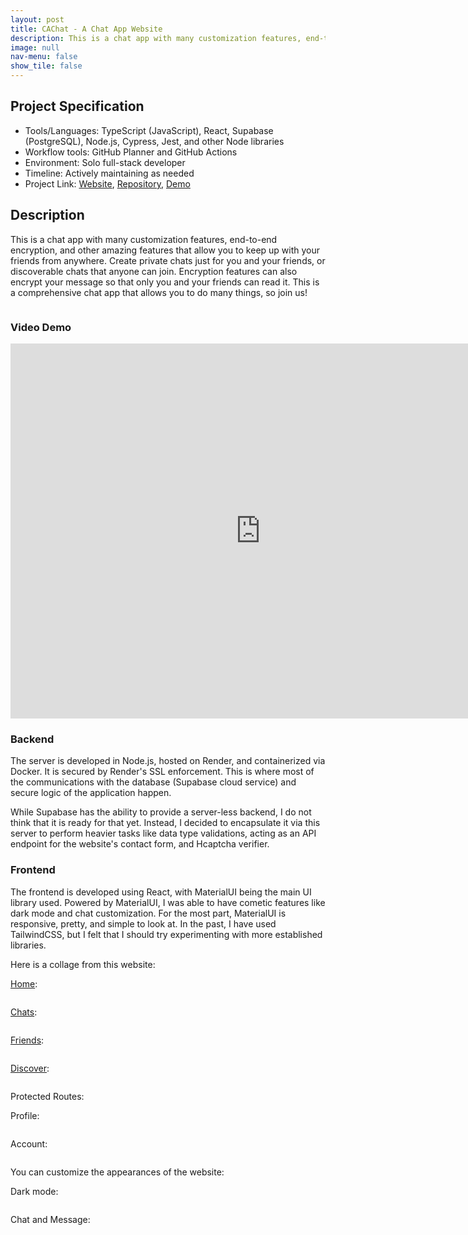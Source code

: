 ```yaml
---
layout: post
title: CAChat - A Chat App Website
description: This is a chat app with many customization features, end-to-end encryption, and other amazing features that allow you to keep up with your friends from anywhere.
image: null
nav-menu: false
show_tile: false
---
```


## Project Specification
<ul>
  <li>Tools/Languages: TypeScript (JavaScript), React, Supabase (PostgreSQL), Node.js, Cypress, Jest, and other Node libraries</li>
  <li>Workflow tools: GitHub Planner and GitHub Actions</li>
  <li>Environment: Solo full-stack developer</li>
  <li>Timeline: Actively maintaining as needed</li>
  <li>Project Link: <a href="https://chat-app-go19.onrender.com">Website</a>, <a href="https://github.com/namdo1225/chat-app">Repository</a>, <a href="https://youtu.be/i5-T1kOSDrs">Demo</a></li>
</ul>

## Description

This is a chat app with many customization features, end-to-end encryption, and other amazing features that allow you to keep up with your friends from anywhere. Create private chats just for you and your friends, or discoverable chats that anyone can join. Encryption features can also encrypt your message so that only you and your friends can read it. This is a comprehensive chat app that allows you to do many things, so join us!

<img src="{% link images/projects_media/20240607_chat-app/00_cover.png %}" alt="" data-position="center center" />

### Video Demo

<div class="video-container">
  <iframe width="800" height="600" src="https://www.youtube.com/embed/i5-T1kOSDrs?si=1bfvRQU4ln-nUAGj" title="YouTube video player" frameborder="0" allow="accelerometer; autoplay; clipboard-write; encrypted-media; gyroscope; picture-in-picture; web-share" referrerpolicy="strict-origin-when-cross-origin" allowfullscreen></iframe>
</div>


### Backend

The server is developed in Node.js, hosted on Render, and containerized via Docker. It is secured by Render's SSL enforcement. This is where most of the communications with the database (Supabase cloud service) and secure logic of the application happen.

While Supabase has the ability to provide a server-less backend, I do not think that it is ready for that yet. Instead, I decided to encapsulate it via this server to perform heavier tasks like data type validations, acting as an API endpoint for the website's contact form, and Hcaptcha verifier.

### Frontend

The frontend is developed using React, with MaterialUI being the main UI library used. Powered by MaterialUI, I was able to have cometic features like dark mode and chat customization. For the most part, MaterialUI is responsive, pretty, and simple to look at. In the past, I have used TailwindCSS, but I felt that I should try experimenting with more established libraries.

Here is a collage from this website:

[Home](https://chat-app-go19.onrender.com/):

<img src="{% link images/projects_media/20240607_chat-app/07_home.png %}" alt="" data-position="center center" />

[Chats](https://chat-app-go19.onrender.com/chats):

<img src="{% link images/projects_media/20240607_chat-app/00_cover.png %}" alt="" data-position="center center" />

[Friends](https://chat-app-go19.onrender.com/friends):

<img src="{% link images/projects_media/20240607_chat-app/03_friends.png %}" alt="" data-position="center center" />

[Discover](https://chat-app-go19.onrender.com/discover):

<img src="{% link images/projects_media/20240607_chat-app/06_discover.png %}" alt="" data-position="center center" />

Protected Routes:

Profile:

<img src="{% link images/projects_media/20240607_chat-app/04_profile.png %}" alt="" data-position="center center" />

Account:

<img src="{% link images/projects_media/20240607_chat-app/05_account.png %}" alt="" data-position="center center" />

You can customize the appearances of the website:

Dark mode:

<img src="{% link images/projects_media/20240607_chat-app/01_dark.png %}" alt="" data-position="center center" />

Chat and Message:

<img src="{% link images/projects_media/20240607_chat-app/02_preference.png %}" alt="" data-position="center center" />
